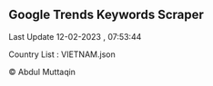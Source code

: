 

## Google Trends Keywords Scraper 
 
Last Update 12-02-2023 , 07:53:44

Country List :
VIETNAM.json



© Abdul Muttaqin 
